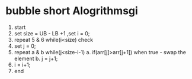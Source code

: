 # bubble short Alogrithmsgi 
1. start
2. set size  = UB - LB +1 ,set i = 0;
3. repeat 5 & 6 while(i<size) check
4. set j = 0;
5. repeat a & b while(j<size-i-1)
a. if(arr[j]>arr[j+1])
   when true - swap the element 
b. j = j+1;
6. i = i+1;
7. end 

  